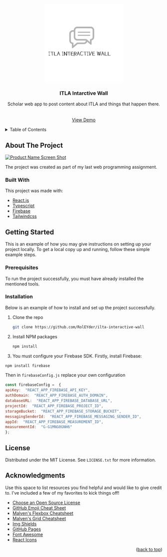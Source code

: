 
<div id="top"></div>

<!-- PROJECT LOGO -->
<br />
<div align="center">
  <a href="https://github.com/othneildrew/Best-README-Template">
    <img src="assets/logo.jpeg" alt="Logo" width="250" height="250">
  </a>

  <h3 align="center">ITLA Intarctive Wall</h3>

  <p align="center">
 Scholar web app to post content about ITLA and things that happen there.
    <br />
    <a href="https://github.com/othneildrew/Best-README-Template"></a>
    <br />
    <br />
    <a href="https://github.com/othneildrew/Best-README-Template">View Demo</a>
</div>


<!-- TABLE OF CONTENTS -->
<details>
  <summary>Table of Contents</summary>
  <ol>
    <li>
      <a href="#about-the-project">About The Project</a>
      <ul>
        <li><a href="#built-with">Built With</a></li>
      </ul>
    </li>
    <li>
      <a href="#getting-started">Getting Started</a>
      <ul>
        <li><a href="#prerequisites">Prerequisites</a></li>
        <li><a href="#installation">Installation</a></li>
      </ul>
    </li>
    <li><a href="#license">License</a></li>
    <li><a href="#acknowledgments">Acknowledgments</a></li>
  </ol>
</details>

<!-- ABOUT THE PROJECT -->
## About The Project

[![Product Name Screen Shot][product-screenshot]](https://example.com)


The project was created as part of my last web programming assignment.


### Built With

This project was made with:


* [React.js](https://reactjs.org/)
* [Typescript](https://www.typescriptlang.org/)
* [Firebase](https://firebase.google.com/)
* [Tailwindcss](https://tailwindcss.com/)


<!-- GETTING STARTED -->
## Getting Started

This is an example of how you may give instructions on setting up your project locally. To get a local copy up and running, follow these simple example steps.

### Prerequisites

To run the project successfully, you must have already installed the mentioned tools.

### Installation
Below is an example of how to install and set up the project successfully.


1. Clone the repo
   ```sh
   git clone https://github.com/RolEYder/ilta-interactive-wall
   ```
2. Install NPM packages
   ```sh
   npm install
   ```
3. You must configure your Firebase SDK. Firstly, install Firebase: 
```sh
npm install firebase
```
Then in `firebaseConfig.js` replace your own configuration
```javascript
const firebaseConfig =  {
apiKey:  "REACT_APP_FIREBASE_API_KEY",
authDomain:  "REACT_APP_FIREBASE_AUTH_DOMAIN",
databaseURL:  "REACT_APP_FIREBASE_DATABASE_URL",
projectId:  "REACT_APP_FIREBASE_PROJECT_ID",
storageBucket:  "REACT_APP_FIREBASE_STORAGE_BUCKET",
messagingSenderId:  "REACT_APP_FIREBASE_MESSAGING_SENDER_ID",
appId:  "REACT_APP_FIREBASE_MEASUREMENT_ID",
measurementId:  "G-G1MNG0GNH6"
};
```

<!-- LICENSE -->
## License

Distributed under the MIT License. See `LICENSE.txt` for more information.


<!-- ACKNOWLEDGMENTS -->
## Acknowledgments

Use this space to list resources you find helpful and would like to give credit to. I've included a few of my favorites to kick things off!

* [Choose an Open Source License](https://choosealicense.com)
* [GitHub Emoji Cheat Sheet](https://www.webpagefx.com/tools/emoji-cheat-sheet)
* [Malven's Flexbox Cheatsheet](https://flexbox.malven.co/)
* [Malven's Grid Cheatsheet](https://grid.malven.co/)
* [Img Shields](https://shields.io)
* [GitHub Pages](https://pages.github.com)
* [Font Awesome](https://fontawesome.com)
* [React Icons](https://react-icons.github.io/react-icons/search)

<p align="right">(<a href="#top">back to top</a>)</p>



<!-- MARKDOWN LINKS & IMAGES -->
<!-- https://www.markdownguide.org/basic-syntax/#reference-style-links -->
[contributors-shield]: https://img.shields.io/github/contributors/othneildrew/Best-README-Template.svg?style=for-the-badge
[contributors-url]: https://github.com/othneildrew/Best-README-Template/graphs/contributors
[forks-shield]: https://img.shields.io/github/forks/othneildrew/Best-README-Template.svg?style=for-the-badge
[forks-url]: https://github.com/othneildrew/Best-README-Template/network/members
[stars-shield]: https://img.shields.io/github/stars/othneildrew/Best-README-Template.svg?style=for-the-badge
[stars-url]: https://github.com/othneildrew/Best-README-Template/stargazers
[issues-shield]: https://img.shields.io/github/issues/othneildrew/Best-README-Template.svg?style=for-the-badge
[issues-url]: https://github.com/othneildrew/Best-README-Template/issues
[license-shield]: https://img.shields.io/github/license/othneildrew/Best-README-Template.svg?style=for-the-badge
[license-url]: https://github.com/othneildrew/Best-README-Template/blob/master/LICENSE.txt
[linkedin-shield]: https://img.shields.io/badge/-LinkedIn-black.svg?style=for-the-badge&logo=linkedin&colorB=555
[linkedin-url]: https://linkedin.com/in/othneildrew
[product-screenshot]: images/screenshot.png

